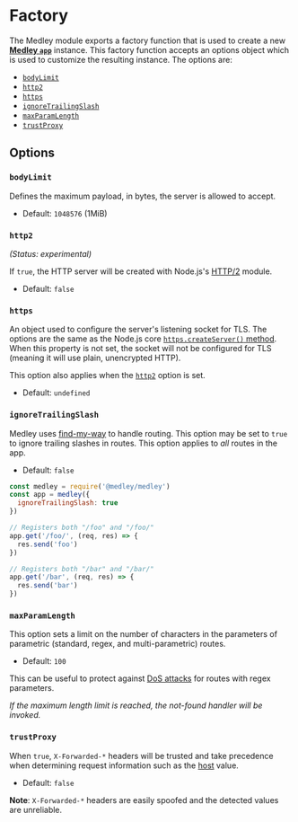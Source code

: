 # Factory

The Medley module exports a factory function that is used to create a new
[**Medley `app`**](App.md) instance. This factory function accepts an options
object which is used to customize the resulting instance. The options are:

+ [`bodyLimit`](#bodylimit)
+ [`http2`](#http2)
+ [`https`](#https)
+ [`ignoreTrailingSlash`](#ignoretrailingslash)
+ [`maxParamLength`](#maxparamlength)
+ [`trustProxy`](#trustproxy)

## Options

### `bodyLimit`

Defines the maximum payload, in bytes, the server is allowed to accept.

+ Default: `1048576` (1MiB)

### `http2`

*(Status: experimental)*

If `true`, the HTTP server will be created with Node.js's
[HTTP/2](https://nodejs.org/api/http2.html) module.

+ Default: `false`

### `https`

An object used to configure the server's listening socket for TLS. The options
are the same as the Node.js core
[`https.createServer()` method](https://nodejs.org/api/https.html#https_https_createserver_options_requestlistener).
When this property is not set, the socket will not be configured for TLS
(meaning it will use plain, unencrypted HTTP).

This option also applies when the [`http2`](Factory.md#factory-http2) option is set.

+ Default: `undefined`

### `ignoreTrailingSlash`

Medley uses [find-my-way](https://github.com/delvedor/find-my-way) to handle
routing. This option may be set to `true` to ignore trailing slashes in routes.
This option applies to *all* routes in the app.

+ Default: `false`

```js
const medley = require('@medley/medley')
const app = medley({
  ignoreTrailingSlash: true
})

// Registers both "/foo" and "/foo/"
app.get('/foo/', (req, res) => {
  res.send('foo')
})

// Registers both "/bar" and "/bar/"
app.get('/bar', (req, res) => {
  res.send('bar')
})
```

### `maxParamLength`

This option sets a limit on the number of characters in the parameters of
parametric (standard, regex, and multi-parametric) routes.

+ Default: `100`

This can be useful to protect against [DoS attacks](https://www.owasp.org/index.php/Regular_expression_Denial_of_Service_-_ReDoS)
for routes with regex parameters.

*If the maximum length limit is reached, the not-found handler will be invoked.*

### `trustProxy`

When `true`, `X-Forwarded-*` headers will be trusted and take precedence when
determining request information such as the [host](Request.md#reqhost) value.

+ Default: `false`

**Note**: `X-Forwarded-*` headers are easily spoofed and the detected values are unreliable.
